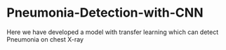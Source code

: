# Pneumonia-Detection-with-CNN
Here we have developed a model with transfer learning which can detect Pneumonia on chest X-ray
